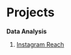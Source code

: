 # Projects
**Data Analysis**
<br>
1. [Instagram Reach](https://github.com/DanzThing/danzthing.github.io/blob/main/Reach%20Analysis%20(Instagram).ipynb)

